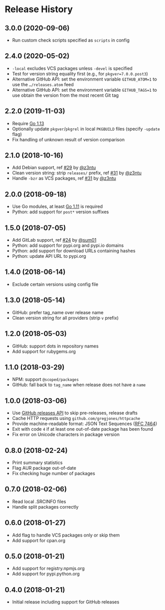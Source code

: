 # Release History

## 3.0.0 (2020-09-06)

- Run custom check scripts specified as `scripts` in config

## 2.4.0 (2020-05-02)

- `-local` excludes VCS packages unless `-devel` is specified
- Test for version string equality first (e.g., for `pkgver=7.0.0.post3`)
- Alternative GitHub API: set the environment variable `GITHUB_ATOM=1` to use the `…/releases.atom` feed
- Alternative GitHub API: set the environment variable `GITHUB_TAGS=1` to use obtain the version from the most recent Git tag

## 2.2.0 (2019-11-03)

- Require [Go 1.13](https://golang.org/doc/go1.13)
- Optionally update `pkgver`/`pkgrel` in local `PKGBUILD` files (specify `-update` flag)
- Fix handling of unknown result of version comparison

## 2.1.0 (2018-10-16)

- Add Debian support, ref [#29](https://github.com/simon04/aur-out-of-date/pull/29) by [@z3ntu](https://github.com/z3ntu)
- Clean version string: strip `releases/` prefix, ref [#31](https://github.com/simon04/aur-out-of-date/pull/31) by [@z3ntu](https://github.com/z3ntu)
- Handle `-bzr` as VCS packages, ref [#31](https://github.com/simon04/aur-out-of-date/pull/31) by [@z3ntu](https://github.com/z3ntu)

## 2.0.0 (2018-09-18)

- Use Go modules, at least [Go 1.11](https://golang.org/doc/go1.11) is required
- Python: add support for `post*` version suffixes

## 1.5.0 (2018-07-05)

- Add GitLab support, ref [#24](https://github.com/simon04/aur-out-of-date/issues/24) by [@sum01](https://github.com/sum01)
- Python: add support for pypi.org and pypi.io domains
- Python: add support for download URLs containing hashes
- Python: update API URL to pypi.org

## 1.4.0 (2018-06-14)

- Exclude certain versions using config file

## 1.3.0 (2018-05-14)

- GitHub: prefer tag_name over release name
- Clean version string for all providers (strip `v` prefix)

## 1.2.0 (2018-05-03)

- GitHub: support dots in repository names
- Add support for rubygems.org

## 1.1.0 (2018-03-29)

- NPM: support `@scoped/packages`
- GitHub: fall back to `tag_name` when release does not have a `name`

## 1.0.0 (2018-03-06)

- Use [GitHub releases API](https://developer.github.com/v3/repos/releases/) to skip pre-releases, release drafts
- Cache HTTP requests using `github.com/gregjones/httpcache`
- Provide machine-readable format: JSON Text Sequences ([RFC 7464](https://tools.ietf.org/html/rfc7464))
- Exit with code `4` if at least one out-of-date package has been found
- Fix error on Unicode characters in package version

## 0.8.0 (2018-02-24)

- Print summary statistics
- Flag AUR package out-of-date
- Fix checking huge number of packages

## 0.7.0 (2018-02-06)

- Read local .SRCINFO files
- Handle split packages correctly

## 0.6.0 (2018-01-27)

- Add flag to handle VCS packages only or skip them
- Add support for cpan.org

## 0.5.0 (2018-01-21)

- Add support for registry.npmjs.org
- Add support for pypi.python.org

## 0.4.0 (2018-01-21)

- Initial release including support for GitHub releases
